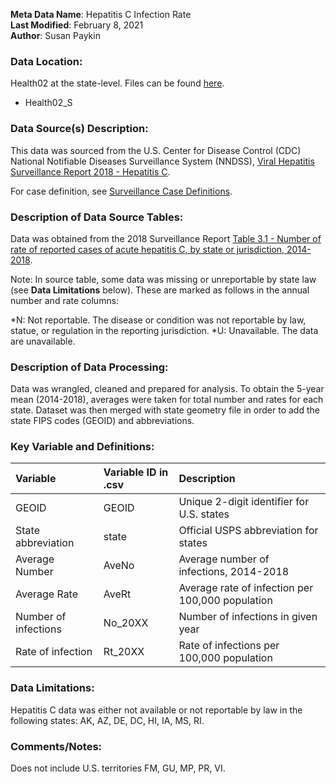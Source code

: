 **Meta Data Name**: Hepatitis C Infection Rate  
**Last Modified**: February 8, 2021  
**Author**: Susan Paykin  

### Data Location: 
Health02 at the state-level. Files can be found [here](/data_final).
* Health02_S

### Data Source(s) Description:  

This data was sourced from the U.S. Center for Disease Control (CDC) National Notifiable Diseases Surveillance System (NNDSS), [Viral Hepatitis Surveillance Report 2018 - Hepatitis C](https://www.cdc.gov/hepatitis/statistics/2018surveillance/HepC.htm#Table3.1).  

For case definition, see [Surveillance Case Definitions](https://wwwn.cdc.gov/nndss/conditions/hepatitis-c-acute/).

### Description of Data Source Tables: 

Data was obtained from the 2018 Surveillance Report [Table 3.1 - Number of rate of reported cases of acute hepatitis C, by state or jurisdiction, 2014-2018](https://www.cdc.gov/hepatitis/statistics/2018surveillance/HepC.htm#Table3.1).  

Note: In source table, some data was missing or unreportable by state law (see **Data Limitations** below). These are marked as follows in the annual number and rate columns:  

*N: Not reportable. The disease or condition was not reportable by law, statue, or regulation in the reporting jurisdiction.
*U: Unavailable. The data are unavailable.

### Description of Data Processing: 

Data was wrangled, cleaned and prepared for analysis. To obtain the 5-year mean (2014-2018), averages were taken for total number and rates for each state. Dataset was then merged with state geometry file in order to add the state FIPS codes (GEOID) and abbreviations. 

### Key Variable and Definitions:

| Variable | Variable ID in .csv | Description |
|:---------|:--------------------|:------------|
| GEOID | GEOID | Unique 2-digit identifier for U.S. states |
| State abbreviation | state | Official USPS abbreviation for states |
| Average Number | AveNo | Average number of infections, 2014-2018 |
| Average Rate | AveRt | Average rate of infection per 100,000 population |
| Number of infections | No_20XX | Number of infections in given year |
| Rate of infection | Rt_20XX | Rate of infections per 100,000 population |

### Data Limitations: 

Hepatitis C data was either not available or not reportable by law in the following states: AK, AZ, DE, DC, HI, IA, MS, RI.

### Comments/Notes:

Does not include U.S. territories FM, GU, MP, PR, VI.
